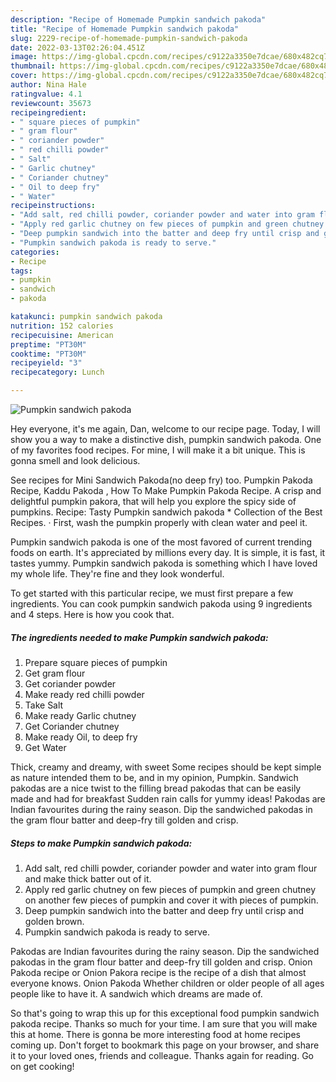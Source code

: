 ```yaml
---
description: "Recipe of Homemade Pumpkin sandwich pakoda"
title: "Recipe of Homemade Pumpkin sandwich pakoda"
slug: 2229-recipe-of-homemade-pumpkin-sandwich-pakoda
date: 2022-03-13T02:26:04.451Z
image: https://img-global.cpcdn.com/recipes/c9122a3350e7dcae/680x482cq70/pumpkin-sandwich-pakoda-recipe-main-photo.jpg
thumbnail: https://img-global.cpcdn.com/recipes/c9122a3350e7dcae/680x482cq70/pumpkin-sandwich-pakoda-recipe-main-photo.jpg
cover: https://img-global.cpcdn.com/recipes/c9122a3350e7dcae/680x482cq70/pumpkin-sandwich-pakoda-recipe-main-photo.jpg
author: Nina Hale
ratingvalue: 4.1
reviewcount: 35673
recipeingredient:
- " square pieces of pumpkin"
- " gram flour"
- " coriander powder"
- " red chilli powder"
- " Salt"
- " Garlic chutney"
- " Coriander chutney"
- " Oil to deep fry"
- " Water"
recipeinstructions:
- "Add salt, red chilli powder, coriander powder and water into gram flour and make thick batter out of it."
- "Apply red garlic chutney on few pieces of pumpkin and green chutney on another few pieces of pumpkin and cover it with pieces of pumpkin."
- "Deep pumpkin sandwich into the batter and deep fry until crisp and golden brown."
- "Pumpkin sandwich pakoda is ready to serve."
categories:
- Recipe
tags:
- pumpkin
- sandwich
- pakoda

katakunci: pumpkin sandwich pakoda 
nutrition: 152 calories
recipecuisine: American
preptime: "PT30M"
cooktime: "PT30M"
recipeyield: "3"
recipecategory: Lunch

---
```



![Pumpkin sandwich pakoda](https://img-global.cpcdn.com/recipes/c9122a3350e7dcae/680x482cq70/pumpkin-sandwich-pakoda-recipe-main-photo.jpg)

Hey everyone, it's me again, Dan, welcome to our recipe page. Today, I will show you a way to make a distinctive dish, pumpkin sandwich pakoda. One of my favorites food recipes. For mine, I will make it a bit unique. This is gonna smell and look delicious.

See recipes for Mini Sandwich Pakoda(no deep fry) too. Pumpkin Pakoda Recipe, Kaddu Pakoda , How To Make Pumpkin Pakoda Recipe. A crisp and delightful pumpkin pakora, that will help you explore the spicy side of pumpkins. Recipe: Tasty Pumpkin sandwich pakoda * Collection of the Best Recipes. · First, wash the pumpkin properly with clean water and peel it.

Pumpkin sandwich pakoda is one of the most favored of current trending foods on earth. It's appreciated by millions every day. It is simple, it is fast, it tastes yummy. Pumpkin sandwich pakoda is something which I have loved my whole life. They're fine and they look wonderful.


To get started with this particular recipe, we must first prepare a few ingredients. You can cook pumpkin sandwich pakoda using 9 ingredients and 4 steps. Here is how you cook that.

<!--inarticleads1-->

##### The ingredients needed to make Pumpkin sandwich pakoda:

1. Prepare  square pieces of pumpkin
1. Get  gram flour
1. Get  coriander powder
1. Make ready  red chilli powder
1. Take  Salt
1. Make ready  Garlic chutney
1. Get  Coriander chutney
1. Make ready  Oil, to deep fry
1. Get  Water


Thick, creamy and dreamy, with sweet Some recipes should be kept simple as nature intended them to be, and in my opinion, Pumpkin. Sandwich pakodas are a nice twist to the filling bread pakodas that can be easily made and had for breakfast Sudden rain calls for yummy ideas! Pakodas are Indian favourites during the rainy season. Dip the sandwiched pakodas in the gram flour batter and deep-fry till golden and crisp. 

<!--inarticleads2-->

##### Steps to make Pumpkin sandwich pakoda:

1. Add salt, red chilli powder, coriander powder and water into gram flour and make thick batter out of it.
1. Apply red garlic chutney on few pieces of pumpkin and green chutney on another few pieces of pumpkin and cover it with pieces of pumpkin.
1. Deep pumpkin sandwich into the batter and deep fry until crisp and golden brown.
1. Pumpkin sandwich pakoda is ready to serve.


Pakodas are Indian favourites during the rainy season. Dip the sandwiched pakodas in the gram flour batter and deep-fry till golden and crisp. Onion Pakoda recipe or Onion Pakora recipe is the recipe of a dish that almost everyone knows. Onion Pakoda Whether children or older people of all ages people like to have it. A sandwich which dreams are made of. 

So that's going to wrap this up for this exceptional food pumpkin sandwich pakoda recipe. Thanks so much for your time. I am sure that you will make this at home. There is gonna be more interesting food at home recipes coming up. Don't forget to bookmark this page on your browser, and share it to your loved ones, friends and colleague. Thanks again for reading. Go on get cooking!
